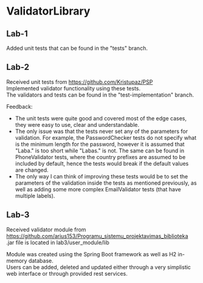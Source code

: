 # ValidatorLibrary
## Lab-1
Added unit tests that can be found in the "tests" branch.
## Lab-2
Received unit tests from https://github.com/Kristupaz/PSP  
Implemented validator functionality using these tests.  
The validators and tests can be found in the "test-implementation" branch.  

Feedback:
- The unit tests were quite good and covered most of the edge cases, they were easy to use, clear and understandable.
- The only issue was that the tests never set any of the parameters for validation. For example, the PasswordChecker tests do not specify what is the minimum length for the password, however it is assumed that "Laba." is too short while "Labas." is not. The same can be found in PhoneValidator tests, where the country prefixes are assumed to be included by default, hence the tests would break if the default values are changed.
- The only way I can think of improving these tests would be to set the parameters of the validation inside the tests as mentioned previously, as well as adding some more complex EmailValidator tests (that have multiple labels).

## Lab-3
Received validator module from https://github.com/arius153/Programu_sistemu_projektavimas_biblioteka  
.jar file is located in lab3/user_module/lib  

Module was created using the Spring Boot framework as well as H2 in-memory database.  
Users can be added, deleted and updated either through a very simplistic web interface or through provided rest services.